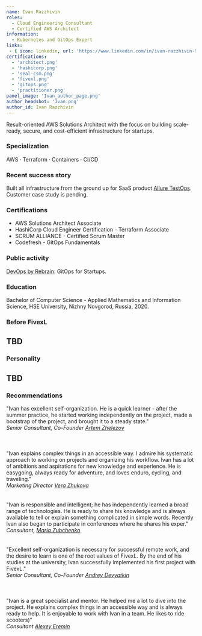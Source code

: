 ```yaml
---
name: Ivan Razzhivin
roles:
  - Cloud Engineering Consultant
  - Certified AWS Architect
information:
  - Kubernetes and GitOps Expert
links:
 - { icon: linkedin, url: 'https://www.linkedin.com/in/ivan-razzhivin-97ab61240/' }
certifications:
  - 'architect.png'
  - 'hashicorp.png'
  - 'seal-csm.png'
  - 'fivexl.png'
  - 'gitops.png'
  - 'practitioner.png'  
panel_image: 'Ivan_author_page.png'
author_headshot: 'Ivan.png'
author_id: Ivan Razzhivin
---
```

Result-oriented AWS Solutions Architect with the focus on building scale-ready, secure, and cost-efficient infrastructure for startups.
### Specialization
AWS · Terraform · Containers · CI/CD
### Recent success story
Built all infrastructure from the ground up for SaaS product [Allure TestOps](https://qameta.io). Customer case study is pending.
### Certifications
* AWS Solutions Architect Associate
* HashiCorp Cloud Engineer Certification - Terraform Associate
* SCRUM ALLIANCE - Certified Scrum Master
* Codefresh - GitOps Fundamentals 
### Public activity
[DevOps by Rebrain](https://www.youtube.com/watch?v=d54ZPek6wWM): GitOps for Startups.
### Education
Bachelor of Computer Science - Applied Mathematics and Information Science, HSE University, Nizhny Novgorod, Russia, 2020.
### Before FivexL
## TBD
### Personality
## TBD
### Recommendations
"Ivan has excellent self-organization. He is a quick learner - after the summer practice, he started working independently on the project, made a bootstrap of the project, and brought it to a steady state."  
*Senior Consultant, Co-Founder [Artem Zhelezov](https://www.linkedin.com/in/artem-zhelezov-70228093/)*  
</br>  
</br>
"Ivan explains complex things in an accessible way. I admire his systematic approach to working on projects and organizing his workflow. 
Ivan has a lot of ambitions and aspirations for new knowledge and experience. He is easygoing, always ready for adventure, and loves enduro, cycling, and traveling."  
*Marketing Director [Vera Zhukova](https://www.linkedin.com/in/zhukovavera/)*
</br>  
</br>
"Ivan is responsible and intelligent; he has independently learned a broad range of technologies. He is ready to share his knowledge and is always available to tell or explain something complicated in simple words. Recently Ivan also began to participate in conferences where he shares his exper."  
*Consultant, [Maria Zubchenko](https://www.linkedin.com/in/mariazubchenko/)* 
</br>  
</br>
"Excellent self-organization is necessary for successful remote work, and the desire to learn is one of the root values of FivexL. By the end of his studies at the university, Ivan successfully implemented his first project with FivexL."  
*Senior Consultant, Co-Founder [Andrey Devyatkin](https://www.linkedin.com/in/andreydevyatkin/)*  
</br>  
</br>
"Ivan is a great specialist and mentor. He helped me a lot to dive into the project. He explains complex things in an accessible way and is always ready to help. It is enjoyable to work with Ivan in a team. He likes to ride scooters)"  
*Consultant [Alexey Eremin](https://www.linkedin.com/in/alexey-eremin/)*  
